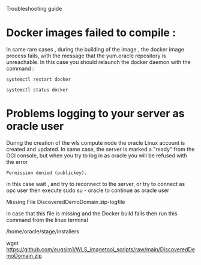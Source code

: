 Troubleshooting guide

# Docker images failed to compile :

In same rare cases , during the building of the image , the docker image process fails, with the message that the yum.oracle repository is unreachable.
In this case you should relaunch the docker daemon with the command :

```
systemctl restart docker

systemctl status docker
```



# Problems logging to your server as oracle user 

During the creation of the wls compute node the oracle Linux account is created and updated.
In same case, the server is marked a "ready" from the OCI console, but when you try to log in as oracle you will be refused with the error 

```text
Permission denied (publickey).
```

in this case wait , and try to reconnect to the server, or try to connect as opc user then execute sudo su - oracle to continue as oracle user

Missing File DiscoveredDemoDomain.zip-logfile

in case that this file is missing and the Docker build fails then run this command from the linux terminal

/home/oracle/stage/installers

wget  https://github.com/eugsim1/WLS_imagetool_scripts/raw/main/DiscoveredDemoDomain.zip